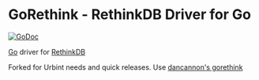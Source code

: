 # GoRethink - RethinkDB Driver for Go 

[![GoDoc](https://godoc.org/github.com/urbint/gorethink?status.png)](https://godoc.org/github.com/urbint/gorethink)

[Go](http://golang.org/) driver for [RethinkDB](http://www.rethinkdb.com/)


Forked for Urbint needs and quick releases. Use [dancannon's
gorethink](http://github.com/dancannon/gorethink)
